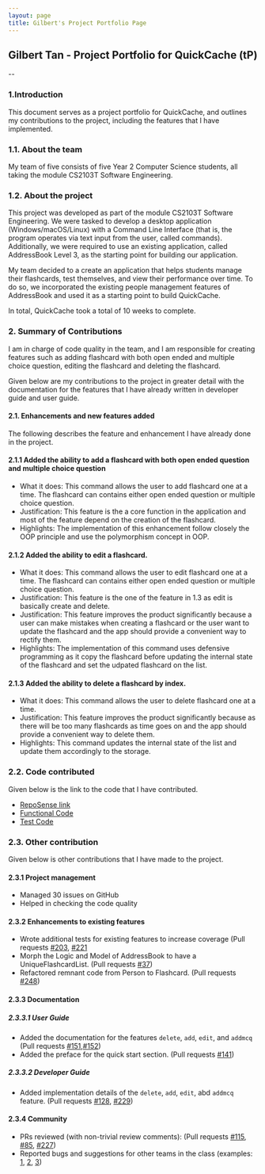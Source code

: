 ```yaml
---
layout: page
title: Gilbert's Project Portfolio Page
---
```


## Gilbert Tan - Project Portfolio for QuickCache (tP)

--

### 1.Introduction

This document serves as a project portfolio for QuickCache, and outlines my contributions to the project, including the features that I have implemented.

### 1.1. About the team

My team of five consists of  five Year 2 Computer Science students, all taking the module CS2103T Software Engineering.

### 1.2. About the project

This project was developed as part of the module CS2103T Software Engineering. We were tasked to develop a desktop application (Windows/macOS/Linux) with a Command Line Interface (that is, the program operates via text input from the user, called commands). Additionally, we were required to use an existing application, called AddressBook Level 3, as the starting point for building our application.

My team decided to a create an application that helps students manage their flashcards, test themselves, and view their performance over time. To do so, we incorporated the existing people management features of AddressBook and used it as a starting point to build QuickCache.

In total, QuickCache took a total of 10 weeks to complete.

### 2. Summary of Contributions

I am in charge of code quality in the team, and I am responsible for creating features such as adding flashcard with both open ended and multiple choice question, editing the flashcard and deleting the flashcard.

Given below are my contributions to the project in greater detail with the documentation for the features that I have already written in developer guide and user guide.

#### 2.1. Enhancements and new features added
The following describes the feature and enhancement I have already done in the project.

#### 2.1.1 Added the ability to add a flashcard with both open ended question and multiple choice question
  * What it does: This command allows the user to add flashcard one at a time. The flashcard can contains either open ended question or multiple choice question.
  * Justification: This feature is the a core function in the application and most of the feature depend on the creation of the flashcard.
  * Highlights: The implementation of this enhancement follow closely the OOP principle and use the polymorphism concept in OOP.

#### 2.1.2 Added the ability to edit a flashcard.
  * What it does: This command allows the user to edit flashcard one at a time. The flashcard can contains either open ended question or multiple choice question.
  * Justification: This feature is the one of the feature in 1.3 as edit is basically create and delete.
  * Justification: This feature improves the product significantly because a user can make mistakes when creating a flashcard or the user want to update the flashcard and the app should provide a convenient way to rectify them.
  * Highlights: The implementation of this command uses defensive programming as it copy the flashcard before updating the internal state of the flashcard and set the udpated flashcard on the list.

#### 2.1.3 Added the ability to delete a flashcard by index.
  * What it does: This command allows the user to delete flashcard one at a time.
  * Justification: This feature improves the product significantly because as there will be too many flashcards as time goes on and the app should provide a convenient way to delete them.
  * Highlights: This command updates the internal state of the list and update them accordingly to the storage.

### 2.2. Code contributed
 Given below is the link to the code that I have contributed.
 * [RepoSense link](https://nus-cs2103-ay2021s1.github.io/tp-dashboard/#breakdown=true&search=gilberttan19)
 * [Functional Code](https://github.com/AY2021S1-CS2103T-T13-2/tp/tree/master/src/main/java/quickcache)
 * [Test Code](https://github.com/AY2021S1-CS2103T-T13-2/tp/tree/master/src/test/java/quickcache)

### 2.3. Other contribution

Given below is other contributions that I have made to the project.

#### 2.3.1 Project management
  * Managed 30 issues on GitHub
  * Helped in checking the code quality

#### 2.3.2 Enhancements to existing features
  * Wrote additional tests for existing features to increase coverage (Pull requests [\#203](https://github.com/AY2021S1-CS2103T-T13-2/tp/pull/203), [\#221](https://github.com/AY2021S1-CS2103T-T13-2/tp/pull/221)
  * Morph the Logic and Model of AddressBook to have a UniqueFlashcardList. (Pull requests [\#37](https://github.com/AY2021S1-CS2103T-T13-2/tp/pull/37))
  * Refactored remnant code from Person to Flashcard. (Pull requests [\#248](https://github.com/AY2021S1-CS2103T-T13-2/tp/pull/248))

#### 2.3.3 Documentation

##### 2.3.3.1 User Guide
  * Added the documentation for the features `delete`, `add`, `edit`, and `addmcq` (Pull requests [\#151](https://github.com/AY2021S1-CS2103T-T13-2/tp/pull/151 ),[\#152](https://github.com/AY2021S1-CS2103T-T13-2/tp/pull/152))
  * Added the preface for the quick start section. (Pull requests [\#141](https://github.com/AY2021S1-CS2103T-T13-2/tp/pull/141))

##### 2.3.3.2 Developer Guide
  * Added implementation details of the `delete`, `add`, `edit`, abd `addmcq` feature. (Pull requests [\#128](https://github.com/AY2021S1-CS2103T-T13-2/tp/pull/128), [\#229](https://github.com/AY2021S1-CS2103T-T13-2/tp/pull/229))

#### 2.3.4 Community
  * PRs reviewed (with non-trivial review comments): (Pull requests [\#115](https://github.com/AY2021S1-CS2103T-T13-2/tp/pull/115), [\#85](https://github.com/AY2021S1-CS2103T-T13-2/tp/pull/85), [\#227](https://github.com/AY2021S1-CS2103T-T13-2/tp/pull/227))
  * Reported bugs and suggestions for other teams in the class (examples: [1](https://github.com/GilbertTan19/ped/issues/1), [2](https://github.com/GilbertTan19/ped/issues/2), [3](https://github.com/GilbertTan19/ped/issues/3))
